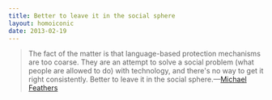 ```yaml
---
title: Better to leave it in the social sphere
layout: homoiconic
date: 2013-02-19
---
```


> The fact of the matter is that language-based protection mechanisms are too coarse. They are an attempt to solve a social problem (what people are allowed to do) with technology, and there's no way to get it right consistently. Better to leave it in the social sphere.—[Michael Feathers](http://news.ycombinator.com/item?id=5248310)